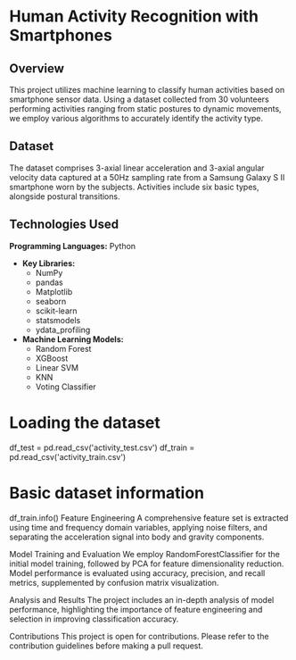 # Human Activity Recognition with Smartphones
## Overview
This project utilizes machine learning to classify human activities based on smartphone sensor data. Using a dataset collected from 30 volunteers performing activities ranging from static postures to dynamic movements, we employ various algorithms to accurately identify the activity type.

## Dataset
The dataset comprises 3-axial linear acceleration and 3-axial angular velocity data captured at a 50Hz sampling rate from a Samsung Galaxy S II smartphone worn by the subjects. Activities include six basic types, alongside postural transitions.

## Technologies Used
 **Programming Languages:** Python
- **Key Libraries:** 
  - NumPy
  - pandas
  - Matplotlib
  - seaborn
  - scikit-learn
  - statsmodels
  - ydata_profiling
- **Machine Learning Models:**
  - Random Forest
  - XGBoost
  - Linear SVM
  - KNN
  - Voting Classifier

# Loading the dataset
df_test = pd.read_csv('activity_test.csv')
df_train = pd.read_csv('activity_train.csv')

# Basic dataset information
df_train.info()
Feature Engineering
A comprehensive feature set is extracted using time and frequency domain variables, applying noise filters, and separating the acceleration signal into body and gravity components.

Model Training and Evaluation
We employ RandomForestClassifier for the initial model training, followed by PCA for feature dimensionality reduction. Model performance is evaluated using accuracy, precision, and recall metrics, supplemented by confusion matrix visualization.

Analysis and Results
The project includes an in-depth analysis of model performance, highlighting the importance of feature engineering and selection in improving classification accuracy.

Contributions
This project is open for contributions. Please refer to the contribution guidelines before making a pull request.

